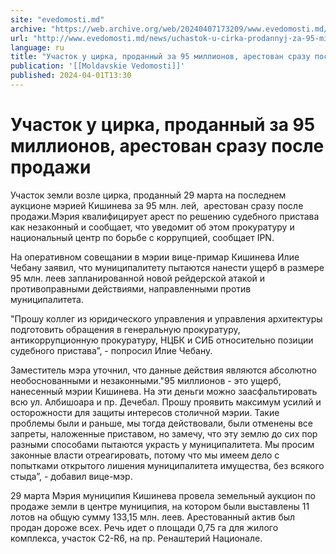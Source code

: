 ```yaml
---
site: "evedomosti.md"
archive: "https://web.archive.org/web/20240407173209/www.evedomosti.md/news/uchastok-u-cirka-prodannyj-za-95-millionov-arestovan-srazu-p"
url: "http://www.evedomosti.md/news/uchastok-u-cirka-prodannyj-za-95-millionov-arestovan-srazu-p"
language: ru
title: "Участок у цирка, проданный за 95 миллионов, арестован сразу после продажи"
publication: '[[Moldavskie Vedomosti]]'
published: 2024-04-01T13:30
---
```


# Участок у цирка, проданный за 95 миллионов, арестован сразу после продажи

Участок земли возле цирка, проданный 29 марта на последнем аукционе мэрией Кишинева за 95 млн. лей,  арестован сразу после продажи.Мэрия квалифицирует арест по решению судебного пристава как незаконный и сообщает, что уведомит об этом прокуратуру и национальный центр по борьбе с коррупцией, сообщает IPN.

На оперативном совещании в мэрии вице-примар Кишинева Илие Чебану заявил, что муниципалитету пытаются нанести ущерб в размере 95 млн. леев запланированной новой рейдерской атакой и противоправными действиями, направленными против муниципалитета.

"Прошу коллег из юридического управления и управления архитектуры подготовить обращения в генеральную прокуратуру, антикоррупционную прокуратуру, НЦБК и СИБ относительно позиции судебного пристава”, - попросил Илие Чебану.

Заместитель мэра уточнил, что данные действия являются абсолютно необоснованными и незаконными."95 миллионов - это ущерб, нанесенный мэрии Кишинева. На эти деньги можно заасфальтировать всю ул. Албишоара и пр. Дечебал. Прошу проявить максимум усилий и осторожности для защиты интересов столичной мэрии. Такие проблемы были и раньше, мы тогда действовали, были отменены все запреты, наложенные приставом, но замечу, что эту землю до сих пор разными способами пытаются украсть у муниципалитета. Мы просим законные власти отреагировать, потому что мы имеем дело с попытками открытого лишения муниципалитета имущества, без всякого стыда”, - добавил вице-мэр.

29 марта Мэрия муниципия Кишинева провела земельный аукцион по продаже земли в центре муниципия, на котором были выставлены 11 лотов на общую сумму 133,15 млн. леев. Арестованный актив был продан дороже всех. Речь идет о площади 0,75 га для жилого комплекса, участок C2-R6, на пр. Ренаштерий Национале.